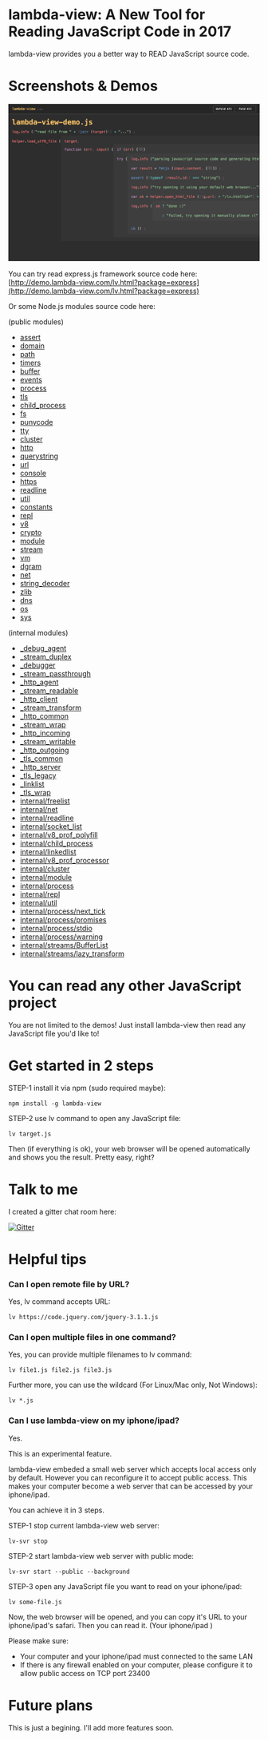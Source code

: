 # lambda-view: A New Tool for Reading JavaScript Code in 2017

lambda-view provides you a better way to READ JavaScript source code. 

# Screenshots & Demos

![](screenshots/lambda-view-demo.js.png)

You can try read express.js framework source code here: [http://demo.lambda-view.com/lv.html?package=express](http://demo.lambda-view.com/lv.html?package=express)

Or some Node.js modules source code here:

(public modules)

* [assert](http://demo.lambda-view.com/lv.html?package=assert)
* [domain](http://demo.lambda-view.com/lv.html?package=domain)
* [path](http://demo.lambda-view.com/lv.html?package=path)
* [timers](http://demo.lambda-view.com/lv.html?package=timers)
* [buffer](http://demo.lambda-view.com/lv.html?package=buffer)
* [events](http://demo.lambda-view.com/lv.html?package=events)
* [process](http://demo.lambda-view.com/lv.html?package=process)
* [tls](http://demo.lambda-view.com/lv.html?package=tls)
* [child_process](http://demo.lambda-view.com/lv.html?package=child_process)
* [fs](http://demo.lambda-view.com/lv.html?package=fs)
* [punycode](http://demo.lambda-view.com/lv.html?package=punycode)
* [tty](http://demo.lambda-view.com/lv.html?package=tty)
* [cluster](http://demo.lambda-view.com/lv.html?package=cluster)
* [http](http://demo.lambda-view.com/lv.html?package=http)
* [querystring](http://demo.lambda-view.com/lv.html?package=querystring)
* [url](http://demo.lambda-view.com/lv.html?package=url)
* [console](http://demo.lambda-view.com/lv.html?package=console)
* [https](http://demo.lambda-view.com/lv.html?package=https)
* [readline](http://demo.lambda-view.com/lv.html?package=readline)
* [util](http://demo.lambda-view.com/lv.html?package=util)
* [constants](http://demo.lambda-view.com/lv.html?package=constants)
* [repl](http://demo.lambda-view.com/lv.html?package=repl)
* [v8](http://demo.lambda-view.com/lv.html?package=v8)
* [crypto](http://demo.lambda-view.com/lv.html?package=crypto)
* [module](http://demo.lambda-view.com/lv.html?package=module)
* [stream](http://demo.lambda-view.com/lv.html?package=stream)
* [vm](http://demo.lambda-view.com/lv.html?package=vm)
* [dgram](http://demo.lambda-view.com/lv.html?package=dgram)
* [net](http://demo.lambda-view.com/lv.html?package=net)
* [string_decoder](http://demo.lambda-view.com/lv.html?package=string_decoder)
* [zlib](http://demo.lambda-view.com/lv.html?package=zlib)
* [dns](http://demo.lambda-view.com/lv.html?package=dns)
* [os](http://demo.lambda-view.com/lv.html?package=os)
* [sys](http://demo.lambda-view.com/lv.html?package=sys)

(internal modules)

* [_debug_agent](http://demo.lambda-view.com/lv.html?package=_debug_agent)
* [_stream_duplex](http://demo.lambda-view.com/lv.html?package=_stream_duplex)
* [_debugger](http://demo.lambda-view.com/lv.html?package=_debugger)
* [_stream_passthrough](http://demo.lambda-view.com/lv.html?package=_stream_passthrough)
* [_http_agent](http://demo.lambda-view.com/lv.html?package=_http_agent)
* [_stream_readable](http://demo.lambda-view.com/lv.html?package=_stream_readable)
* [_http_client](http://demo.lambda-view.com/lv.html?package=_http_client)
* [_stream_transform](http://demo.lambda-view.com/lv.html?package=_stream_transform)
* [_http_common](http://demo.lambda-view.com/lv.html?package=_http_common)
* [_stream_wrap](http://demo.lambda-view.com/lv.html?package=_stream_wrap)
* [_http_incoming](http://demo.lambda-view.com/lv.html?package=_http_incoming)
* [_stream_writable](http://demo.lambda-view.com/lv.html?package=_stream_writable)
* [_http_outgoing](http://demo.lambda-view.com/lv.html?package=_http_outgoing)
* [_tls_common](http://demo.lambda-view.com/lv.html?package=_tls_common)
* [_http_server](http://demo.lambda-view.com/lv.html?package=_http_server)
* [_tls_legacy](http://demo.lambda-view.com/lv.html?package=_tls_legacy)
* [_linklist](http://demo.lambda-view.com/lv.html?package=_linklist)
* [_tls_wrap](http://demo.lambda-view.com/lv.html?package=_tls_wrap)
* [internal/freelist](http://demo.lambda-view.com/lv.html?package=internal/freelist)
* [internal/net](http://demo.lambda-view.com/lv.html?package=internal/net)
* [internal/readline](http://demo.lambda-view.com/lv.html?package=internal/readline)
* [internal/socket_list](http://demo.lambda-view.com/lv.html?package=internal/socket_list)
* [internal/v8_prof_polyfill](http://demo.lambda-view.com/lv.html?package=internal/v8_prof_polyfill)
* [internal/child_process](http://demo.lambda-view.com/lv.html?package=internal/child_process)
* [internal/linkedlist](http://demo.lambda-view.com/lv.html?package=internal/linkedlist)
* [internal/v8_prof_processor](http://demo.lambda-view.com/lv.html?package=internal/v8_prof_processor)
* [internal/cluster](http://demo.lambda-view.com/lv.html?package=internal/cluster)
* [internal/module](http://demo.lambda-view.com/lv.html?package=internal/module)
* [internal/process](http://demo.lambda-view.com/lv.html?package=internal/process)
* [internal/repl](http://demo.lambda-view.com/lv.html?package=internal/repl)
* [internal/util](http://demo.lambda-view.com/lv.html?package=internal/util)
* [internal/process/next_tick](http://demo.lambda-view.com/lv.html?package=internal/process/next_tick)
* [internal/process/promises](http://demo.lambda-view.com/lv.html?package=internal/process/promises)
* [internal/process/stdio](http://demo.lambda-view.com/lv.html?package=internal/process/stdio)
* [internal/process/warning](http://demo.lambda-view.com/lv.html?package=internal/process/warning)
* [internal/streams/BufferList](http://demo.lambda-view.com/lv.html?package=internal/streams/BufferList)
* [internal/streams/lazy_transform](http://demo.lambda-view.com/lv.html?package=internal/streams/lazy_transform)

# You can read any other JavaScript project

You are not limited to the demos! Just install lambda-view then read any JavaScript file you'd like to!

# Get started in 2 steps

STEP-1 install it via npm (sudo required maybe):

```
npm install -g lambda-view
```

STEP-2 use lv command to open any JavaScript file:

```
lv target.js
```

Then (if everything is ok), your web browser will be opened automatically and shows you the result. Pretty easy, right? 

# Talk to me

I created a gitter chat room here: 

[![Gitter](https://badges.gitter.im/Jianru-Lin/lambda-view.svg)](https://gitter.im/Jianru-Lin/lambda-view?utm_source=badge&utm_medium=badge&utm_campaign=pr-badge)

# Helpful tips

### Can I open remote file by URL?

Yes, lv command accepts URL:

```
lv https://code.jquery.com/jquery-3.1.1.js
```

### Can I open multiple files in one command?

Yes, you can provide multiple filenames to lv command:

```
lv file1.js file2.js file3.js
```

Further more, you can use the wildcard (For Linux/Mac only, Not Windows):

```
lv *.js
```

### Can I use lambda-view on my iphone/ipad?

Yes. 

This is an experimental feature. 

lambda-view embeded a small web server which accepts local access only by default. However you can reconfigure it to accept public access. This makes your computer become a web server that can be accessed by your iphone/ipad. 

You can achieve it in 3 steps.

STEP-1 stop current lambda-view web server:

```
lv-svr stop
```

STEP-2 start lambda-view web server with public mode:

```
lv-svr start --public --background
```

STEP-3 open any JavaScript file you want to read on your iphone/ipad:

```
lv some-file.js
```

Now, the web browser will be opened, and you can copy it's URL to your iphone/ipad's safari. Then you can read it. (Your iphone/ipad )

Please make sure:

* Your computer and your iphone/ipad must connected to the same LAN
* If there is any firewall enabled on your computer, please configure it to allow public access on TCP port 23400

# Future plans

This is just a begining. I'll add more features soon. 
